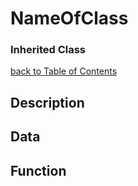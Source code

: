 # NameOfClass
### Inherited Class

[back to Table of Contents](/TableOfContents.md)

## Description

## Data

## Function